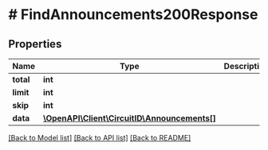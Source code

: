 # # FindAnnouncements200Response

## Properties

Name | Type | Description | Notes
------------ | ------------- | ------------- | -------------
**total** | **int** |  |
**limit** | **int** |  |
**skip** | **int** |  |
**data** | [**\OpenAPI\Client\CircuitID\Announcements[]**](Announcements.md) |  |

[[Back to Model list]](../../README.md#models) [[Back to API list]](../../README.md#endpoints) [[Back to README]](../../README.md)
